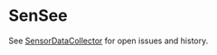 SenSee
======

See [SensorDataCollector](https://github.com/sysnetlab/SensorDataCollector) for open issues and history. 
